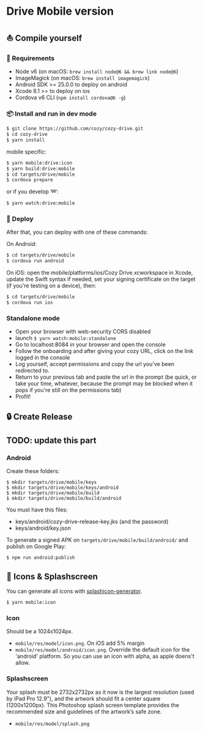 # Drive Mobile version


## :boat: Compile yourself


### :wrench: Requirements

- Node v6 (on macOS: `brew install node@6 && brew link node@6`)
- ImageMagick (on macOS: `brew install imagemagick`)
- Android SDK >= 25.0.0 to deploy on android
- Xcode 8.1 >= to deploy on ios
- Cordova v6 CLI (`npm install cordova@6 -g`)


### :package: Install and run in dev mode

```sh
$ git clone https://github.com/cozy/cozy-drive.git
$ cd cozy-drive
$ yarn install
```

mobile specific:

```sh
$ yarn mobile:drive:icon
$ yarn build:drive:mobile
$ cd targets/drive/mobile
$ cordova prepare
```

or if you develop :loop::

```sh
$ yarn watch:drive:mobile
```


### :helicopter: Deploy

After that, you can deploy with one of these commands:

On Android:

```sh
$ cd targets/drive/mobile
$ cordova run android
```

On iOS: open the mobile/platforms/ios/Cozy Drive.xcworkspace in Xcode, update the Swift syntax if needed, set your signing certificate on the target (if you're testing on a device), then:

```sh
$ cd targets/drive/mobile
$ cordova run ios
```

### Standalone mode
- Open your browser with web-security CORS disabled
- launch `$ yarn watch:mobile:standalone`
- Go to localhost:8084 in your browser and open the console
- Follow the onboarding and after giving your cozy URL, click on the link logged in the console
- Log yourself, accept permissions and copy the url you've been redirected to.
- Return to your previous tab and paste the url in the prompt (be quick, or take your time, whatever, because the prompt may be blocked when it pops if you're still on the permissions tab)
- Profit!

## :lock: Create Release

## TODO: update this part

### Android

Create these folders:

```
$ mkdir targets/drive/mobile/keys
$ mkdir targets/drive/mobile/keys/android
$ mkdir targets/drive/mobile/build
$ mkdir targets/drive/mobile/build/android
```

You must have this files:

- keys/android/cozy-drive-release-key.jks (and the password)
- keys/android/key.json

To generate a signed APK on `targets/drive/mobile/build/android/` and publish on Google Play:

```
$ npm run android:publish
```


## :rainbow: Icons & Splashscreen

You can generate all icons with [splashicon-generator](https://github.com/eberlitz/splashicon-generator).

```sh
$ yarn mobile:icon
```

### Icon

Should be a 1024x1024px.

- `mobile/res/model/icon.png`. On iOS add 5% margin
- `mobile/res/model/android/icon.png`. Override the default icon for the 'android' platform. So you can use an icon with alpha, as apple doens't allow.

### Splashscreen

Your splash must be 2732x2732px as it now is the largest resolution (used by iPad Pro 12.9"), and the artwork should fit a center square (1200x1200px). This Photoshop splash screen template provides the recommended size and guidelines of the artwork’s safe zone.

- `mobile/res/model/splash.png`
